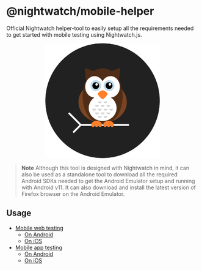 # @nightwatch/mobile-helper

Official Nightwatch helper-tool to easily setup all the requirements needed to get started with mobile testing using Nightwatch.js.

<p align="center">
  <img alt="Nightwatch.js Logo" src="https://raw.githubusercontent.com/nightwatchjs/nightwatch/main/.github/assets/nightwatch-logo.png" width=300 />
</p>

> **Note**
> Although this tool is designed with Nightwatch in mind, it can also be used as a standalone tool to download all the required Android SDKs needed to get the Android Emulator setup and running with Android v11. It can also download and install the latest version of Firefox browser on the Android Emulator.

## Usage

- [Mobile web testing](#mobile-web-testing---android)
   - [On Android](#mobile-web-testing---android)
   - [On iOS](#mobile-web-testing---ios)
- [Mobile app testing](#mobile-app-testing---android)
   - [On Android](#mobile-app-testing---android)
   - [On iOS](#mobile-app-testing---ios)



